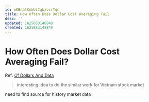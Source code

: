 ```yaml
---
id: oKBnafKobUiCqbzocrTqn
title: How Often Does Dollar Cost Averaging Fail
desc: ''
updated: 1625883148849
created: 1625883148849
---
```


# How Often Does Dollar Cost Averaging Fail?

Ref: [Of Dollars And Data](https://ofdollarsanddata.com/how-often-does-dollar-cost-averaging-fail/)

> interesting idea to do the similar work for Vietnam stock market

need to find source for history market data
